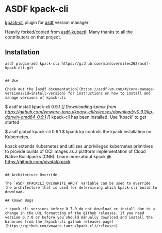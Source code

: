 # ASDF kpack-cli

[kpack-cli](https://github.com/vmware-tanzu/kpack-cli) plugin for [asdf](https://github.com/asdf-vm/asdf) version manager

Heavily forked/copied from [asdf-kubectl](https://github.com/asdf-community/asdf-kubectl). Many thanks to all the contributors on that project.

## Installation

```
asdf plugin-add kpack-cli https://github.com/mindovermiles262/asdf-kpack-cli.git
```
```

## Use

Check out the [asdf documentation](https://asdf-vm.com/#/core-manage-versions?id=install-version) for instructions on how to install and manage versions of kpack-cli

```
$ asdf install kpack-cli 0.9.1
[*] Downloading kpack from https://github.com/vmware-tanzu/kpack-cli/releases/download/v0.9.1/kp-darwin-amd64-0.9.1
[*] kpack-cli has been installed. Use 'kpack' to get started

$ asdf global kpack-cli 0.9.1
$ kpack
kp controls the kpack installation on Kubernetes.

kpack extends Kubernetes and utilizes unprivileged kubernetes primitives to provide
builds of OCI images as a platform implementation of Cloud Native Buildpacks (CNB).
Learn more about kpack @ https://github.com/pivotal/kpack
 
```

## Architecture Override

The `ASDF_KPACKCLI_OVERWRITE_ARCH` variable can be used to override the architecture that is used for determining which kpack-cli build to download.

## Known Bugs

* kpack-cli versions before 0.7.0 do not download or install due to a change in the URL formatting of the github releases. If you need version 0.7.0 or before you should manually download and install the binaries from the [kpack-cli github releases page](https://github.com/vmware-tanzu/kpack-cli/releases)
